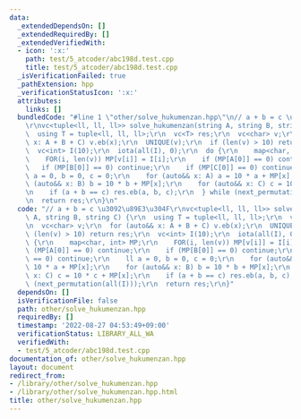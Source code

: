 ```yaml
---
data:
  _extendedDependsOn: []
  _extendedRequiredBy: []
  _extendedVerifiedWith:
  - icon: ':x:'
    path: test/5_atcoder/abc198d.test.cpp
    title: test/5_atcoder/abc198d.test.cpp
  _isVerificationFailed: true
  _pathExtension: hpp
  _verificationStatusIcon: ':x:'
  attributes:
    links: []
  bundledCode: "#line 1 \"other/solve_hukumenzan.hpp\"\n// a + b = c \u3092\u89E3\u304F\
    \r\nvc<tuple<ll, ll, ll>> solve_hukumenzan(string A, string B, string C) {\r\n\
    \  using T = tuple<ll, ll, ll>;\r\n  vc<T> res;\r\n  vc<char> v;\r\n  for (auto&&\
    \ x: A + B + C) v.eb(x);\r\n  UNIQUE(v);\r\n  if (len(v) > 10) return res;\r\n\
    \  vc<int> I(10);\r\n  iota(all(I), 0);\r\n  do {\r\n    map<char, int> MP;\r\n\
    \    FOR(i, len(v)) MP[v[i]] = I[i];\r\n    if (MP[A[0]] == 0) continue;\r\n \
    \   if (MP[B[0]] == 0) continue;\r\n    if (MP[C[0]] == 0) continue;\r\n    ll\
    \ a = 0, b = 0, c = 0;\r\n    for (auto&& x: A) a = 10 * a + MP[x];\r\n    for\
    \ (auto&& x: B) b = 10 * b + MP[x];\r\n    for (auto&& x: C) c = 10 * c + MP[x];\r\
    \n    if (a + b == c) res.eb(a, b, c);\r\n  } while (next_permutation(all(I)));\r\
    \n  return res;\r\n}\n"
  code: "// a + b = c \u3092\u89E3\u304F\r\nvc<tuple<ll, ll, ll>> solve_hukumenzan(string\
    \ A, string B, string C) {\r\n  using T = tuple<ll, ll, ll>;\r\n  vc<T> res;\r\
    \n  vc<char> v;\r\n  for (auto&& x: A + B + C) v.eb(x);\r\n  UNIQUE(v);\r\n  if\
    \ (len(v) > 10) return res;\r\n  vc<int> I(10);\r\n  iota(all(I), 0);\r\n  do\
    \ {\r\n    map<char, int> MP;\r\n    FOR(i, len(v)) MP[v[i]] = I[i];\r\n    if\
    \ (MP[A[0]] == 0) continue;\r\n    if (MP[B[0]] == 0) continue;\r\n    if (MP[C[0]]\
    \ == 0) continue;\r\n    ll a = 0, b = 0, c = 0;\r\n    for (auto&& x: A) a =\
    \ 10 * a + MP[x];\r\n    for (auto&& x: B) b = 10 * b + MP[x];\r\n    for (auto&&\
    \ x: C) c = 10 * c + MP[x];\r\n    if (a + b == c) res.eb(a, b, c);\r\n  } while\
    \ (next_permutation(all(I)));\r\n  return res;\r\n}"
  dependsOn: []
  isVerificationFile: false
  path: other/solve_hukumenzan.hpp
  requiredBy: []
  timestamp: '2022-08-27 04:53:49+09:00'
  verificationStatus: LIBRARY_ALL_WA
  verifiedWith:
  - test/5_atcoder/abc198d.test.cpp
documentation_of: other/solve_hukumenzan.hpp
layout: document
redirect_from:
- /library/other/solve_hukumenzan.hpp
- /library/other/solve_hukumenzan.hpp.html
title: other/solve_hukumenzan.hpp
---
```

